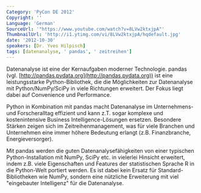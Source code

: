 ```yaml
---
Category: 'PyCon DE 2012'
Copyright: ''
Language: 'German'
SourceUrl: '"https://www.youtube.com/watch?v=8LVw2ktxjpA"'
ThumbnailUrl: 'http://i1.ytimg.com/vi/8LVw2ktxjpA/hqdefault.jpg'
date: '2012-10-30'
speakers: [Dr. Yves Hilpisch]
tags: [datenanalyse, ' pandas', ' zeitreihen']
---
```

Datenanalyse ist eine der Kernaufgaben moderner Technologie. pandas (vgl.
[http://pandas.pydata.org](http://pandas.pydata.org)) ist eine leistungsstarke
Python-Bibliothek, die die Möglichkeiten zur Datenanalyse mit
Python/NumPy/SciPy in viele Richtungen erweitert. Der Fokus liegt dabei auf
Convenience und Performance.

Python in Kombination mit pandas macht Datenanalyse im Unternehmens- und
Forscheralltag effizient und kann z.T. sogar komplexe und kostenintensive
Business Intelligence-Lösungen ersetzen. Besondere Stärken zeigen sich im
Zeitreihenmanagement, was für viele Branchen und Unternehmen eine immer höhere
Bedeutung erlangt (z.B. Finanzbranche, Energieversorger).

Mit pandas werden die guten Datenanalysefähigkeiten von einer typischen
Python-Installation mit NumPy, SciPy etc. in vielerlei Hinsicht erweitert,
indem z.B. viele Eigenschaften und Features der statistischen Sprache R in die
Python-Welt portiert werden. Es ist dabei kein Ersatz für Standard-
Bibliotheken wie NumPy, sondern eine nützliche Erweiterung mit viel
"eingebauter Intelligenz" für die Datenanalyse.

